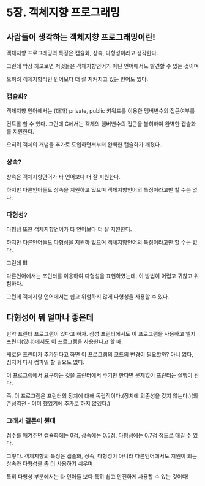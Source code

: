 # 5장. 객체지향 프로그래밍

## 사람들이 생각하는 객체지향 프로그래밍이란!

객체지향 프로그래밍의 특징은 캡슐화, 상속, 다형성이라고 생각한다.

그런데 막상 까고보면 저것들은 객체지향언어가 아닌 언어에서도 발견할 수 있는 것이며

오히려 객체지향적인 언어보다 더 잘 지켜지고 있는 언어도 있다.

### 캡슐화?

객체지향 언어에서는 (대개) private, public 키워드를 이용한 멤버변수의 접근여부를

컨트롤 할 수 있다. 그런데 C에서는 객체의 멤버변수의 접근을 불허하여 완벽한 캡슐화를 지원한다.

오히려 객체의 개념을 추가로 도입하면서부터 완벽한 캡슐화가 깨졌다.. 

### 상속?

상속은 객체지향언어가 타 언어보다 더 잘 지원한다.

하지만 다른언어들도 상속을 지원하고 있으며 객체지향언어의 특징이라고만 할 수는 없다.

### 다형성?

다형성 또한 객체지향언어가 타 언어보다 더 잘 지원한다.

하지만 다른언어들도 다형성을 지원하 있으며 객체지향언어의 특징이라고만 할 수는 없다.

그런데 !!! 

다른언어에서는 포인터를 이용하여 다형성을 표현하였는데, 이 방법이 어렵고 귀찮고 위험하다.

그런데 객체지향 언어에서는 쉽고 위험하지 않게 다형성을 사용할 수 있다.

## 다형성이 뭐 얼마나 좋은데

만약 프린터 프로그램이 있다고 하자. 삼성 프린터에서도 이 프로그램을 사용하고 엘지 프린터(있냐)에서도 이 프로그램을 사용한다고 할 때,

새로운 프린터가 추가된다고 하면 이 프로그램의 코드의 변경이 필요할까? 아니 없다, 심지어 다시 컴파일 할 필요도 없다.

이 프로그램에서 요구하는 것을 프린터에서 주기만 한다면 문제없이 프린터는 실행이 된다.

즉, 이 프로그램은 프린터의 장치에 대해 독립적이다.(장치에 의존성을 갖지 않는다.)(의존성역전 - 이미 했었기에 추가로 하지 않겠다.)

### 그래서 결론이 뭔데

점수를 매겨주면 캡슐화에는 0점, 상속에는 0.5점, 다형성에는 0.7점 정도로 매길 수 있다.

그렇다. 객체지향의 특징은 캡슐화, 상속, 다형성이 아니라 다른언어에서도 지원이 되는 상속과 다형성을 좀 더 사용하기 쉬우며

특히 다형성 부분에서는 타 언어들 보다 특히 쉽고 안전하게 사용할 수 있는 것이다!

